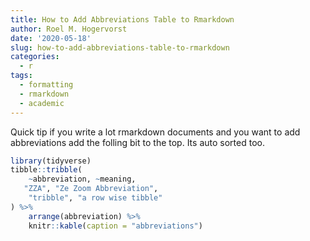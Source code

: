 ```yaml
---
title: How to Add Abbreviations Table to Rmarkdown
author: Roel M. Hogervorst
date: '2020-05-18'
slug: how-to-add-abbreviations-table-to-rmarkdown
categories:
  - r
tags:
  - formatting
  - rmarkdown
  - academic
---
```



Quick tip if you write a lot rmarkdown documents and you want to add abbreviations
add the folling bit to the top. Its auto sorted too.

```r
library(tidyverse)
tibble::tribble(
    ~abbreviation, ~meaning,
   "ZZA", "Ze Zoom Abbreviation",
    "tribble", "a row wise tibble"
) %>% 
    arrange(abbreviation) %>%
    knitr::kable(caption = "abbreviations")
```    
